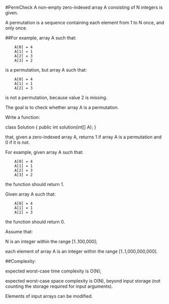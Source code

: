 #PermCheck
A non-empty zero-indexed array A consisting of N integers is given.

A permutation is a sequence containing each element from 1 to N once, and only once.

##For example, array A such that:
```
    A[0] = 4
    A[1] = 1
    A[2] = 3
    A[3] = 2
```
is a permutation, but array A such that:
```
    A[0] = 4
    A[1] = 1
    A[2] = 3
```
is not a permutation, because value 2 is missing.

The goal is to check whether array A is a permutation.

Write a function:

class Solution { public int solution(int[] A); }

that, given a zero-indexed array A, returns 1 if array A is a permutation and 0 if it is not.

For example, given array A such that:
```
    A[0] = 4
    A[1] = 1
    A[2] = 3
    A[3] = 2
```
the function should return 1.

Given array A such that:
```
    A[0] = 4
    A[1] = 1
    A[2] = 3
```
the function should return 0.

Assume that:

N is an integer within the range [1..100,000];

each element of array A is an integer within the range [1..1,000,000,000].

##Complexity:

expected worst-case time complexity is O(N);

expected worst-case space complexity is O(N), beyond input storage (not counting the storage required for input arguments).

Elements of input arrays can be modified.
